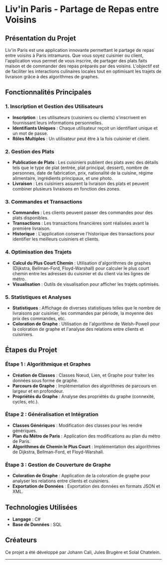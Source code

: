 # Liv'in Paris - Partage de Repas entre Voisins

## Présentation du Projet

Liv'in Paris est une application innovante permettant le partage de repas entre voisins à Paris intramuros. Que vous soyez cuisinier ou client, l'application vous permet de vous inscrire, de partager des plats faits maison et de commander des repas préparés par des voisins. L'objectif est de faciliter les interactions culinaires locales tout en optimisant les trajets de livraison grâce à des algorithmes de graphes.

## Fonctionnalités Principales

### 1. Inscription et Gestion des Utilisateurs
- **Inscription** : Les utilisateurs (cuisiniers ou clients) s'inscrivent en fournissant leurs informations personnelles.
- **Identifiants Uniques** : Chaque utilisateur reçoit un identifiant unique et un mot de passe.
- **Rôles Multiples** : Un utilisateur peut être à la fois cuisinier et client.

### 2. Gestion des Plats
- **Publication de Plats** : Les cuisiniers publient des plats avec des détails tels que le type de plat (entrée, plat principal, dessert), nombre de personnes, date de fabrication, prix, nationalité de la cuisine, régime alimentaire, ingrédients principaux, et une photo.
- **Livraison** : Les cuisiniers assurent la livraison des plats et peuvent combiner plusieurs livraisons en fonction des zones.

### 3. Commandes et Transactions
- **Commandes** : Les clients peuvent passer des commandes pour des plats disponibles.
- **Transactions** : Les transactions financières sont réalisées avant la première livraison.
- **Historique** : L'application conserve l'historique des transactions pour identifier les meilleurs cuisiniers et clients.

### 4. Optimisation des Trajets
- **Calcul du Plus Court Chemin** : Utilisation d'algorithmes de graphes (Dijkstra, Bellman-Ford, Floyd-Warshall) pour calculer le plus court chemin entre les adresses du cuisinier et du client via les lignes de métro.
- **Visualisation** : Outils de visualisation pour afficher les trajets optimisés.

### 5. Statistiques et Analyses
- **Statistiques** : Affichage de diverses statistiques telles que le nombre de livraisons par cuisinier, les commandes par période, la moyenne des prix des commandes, etc.
- **Coloration de Graphe** : Utilisation de l'algorithme de Welsh-Powell pour la coloration de graphe et l'analyse des relations entre clients et cuisiniers.

## Étapes du Projet

### Étape 1 : Algorithmique et Graphes
- **Création de Classes** : Classes Nœud, Lien, et Graphe pour traiter les données sous forme de graphe.
- **Parcours de Graphe** : Implémentation des algorithmes de parcours en largeur et en profondeur.
- **Propriétés du Graphe** : Analyse des propriétés du graphe (connexité, cycles, etc.).

### Étape 2 : Généralisation et Intégration
- **Classes Génériques** : Modification des classes pour les rendre génériques.
- **Plan du Métro de Paris** : Application des modifications au plan du métro de Paris.
- **Algorithmes de Chemin le Plus Court** : Implémentation des algorithmes de Dijkstra, Bellman-Ford, et Floyd-Warshall.

### Étape 3 : Gestion de Couverture de Graphe
- **Coloration de Graphe** : Application de la coloration de graphe pour analyser les relations entre clients et cuisiniers.
- **Exportation de Données** : Exportation des données en formats JSON et XML.

## Technologies Utilisées

- **Langage** : C#
- **Base de Données** : SQL

## Créateurs

Ce projet a été développé par Johann Cali, Jules Brugère et Solal Chatelein.

---

